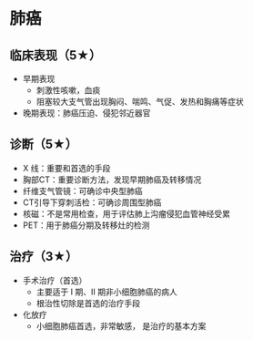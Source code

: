 
# 肺癌
## 临床表现（5★）
  - 早期表现
    - 刺激性咳嗽，血痰
    - 阻塞较大支气管出现胸闷、喘鸣、气促、发热和胸痛等症状
  - 晚期表现：肺癌压迫、侵犯邻近器官
## 诊断（5★）
- X 线：重要和首选的手段
- 胸部CT：重要诊断方法，发现早期肺癌及转移情况
- 纤维支气管镜：可确诊中央型肺癌
- CT引导下穿刺活检：可确诊周围型肺癌
- 核磁：不是常用检查，用于评估肺上沟瘤侵犯血管神经受累
- PET：用于肺癌分期及转移灶的检测
## 治疗（3★）
- 手术治疗（首选）
  - 主要适于 I 期、II 期非小细胞肺癌的病人
  - 根治性切除是首选的治疗手段
- 化放疗
  - 小细胞肺癌首选，非常敏感， 是治疗的基本方案 

